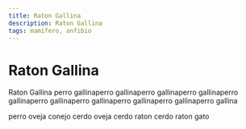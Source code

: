 ```yaml
---
title: Raton Gallina
description: Raton Gallina
tags: mamifero, anfibio
---
```


# Raton Gallina

Raton Gallina perro gallinaperro gallinaperro gallinaperro gallinaperro gallinaperro gallinaperro gallinaperro gallinaperro gallinaperro gallina

perro oveja conejo cerdo oveja cerdo raton cerdo raton gato